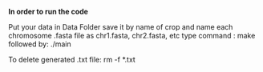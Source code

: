 **In order to run the code**


Put your data in Data Folder save it by name of crop and name each chromosome .fasta file as chr1.fasta, chr2.fasta, etc
type command : make
followed by: ./main

To delete generated .txt file: rm -f *.txt
